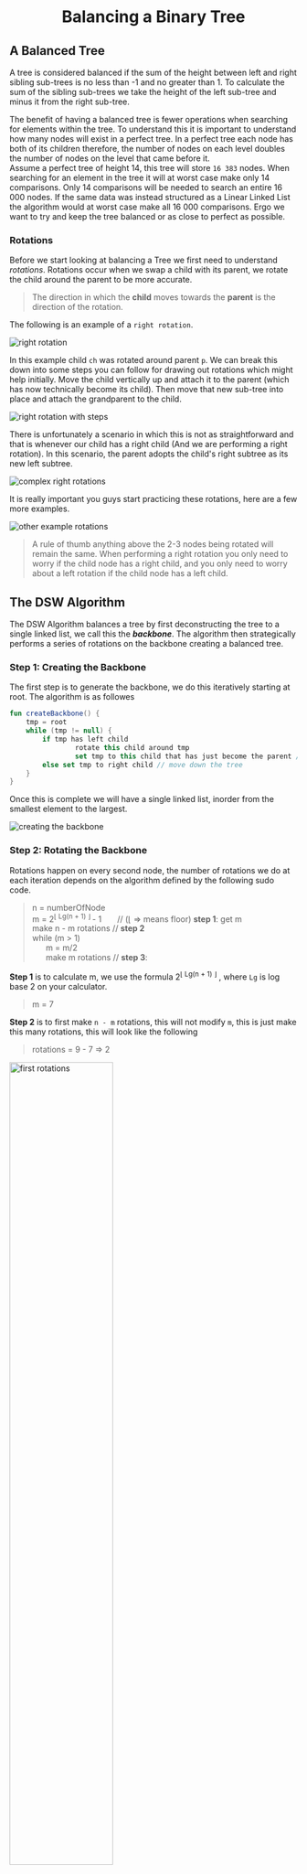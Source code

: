 <div align="center"><h1> Balancing a Binary Tree </h1></div>

## A Balanced Tree

A tree is considered balanced if the sum of the height between left and right sibling sub-trees is no less than -1 and
no greater than 1. To calculate the sum of the sibling sub-trees we take the height of the left sub-tree and minus it
from the right sub-tree.

The benefit of having a balanced tree is fewer operations when searching for elements within the tree. To understand
this it is important to understand how many nodes will exist in a perfect tree. In a perfect tree each node has both of
its children therefore, the number of nodes on each level doubles the number of nodes on the level that came before
it. <br />
Assume a perfect tree of height 14, this tree will store `16 383` nodes. When searching for an element in the tree it
will at worst case make only 14 comparisons. Only 14 comparisons will be needed to search an entire 16 000 nodes. If the
same data was instead structured as a Linear Linked List the algorithm would at worst case make all 16 000 comparisons.
Ergo we want to try and keep the tree balanced or as close to perfect as possible.

### Rotations

Before we start looking at balancing a Tree we first need to understand *rotations*. Rotations occur when we swap a
child with its parent, we rotate the child around the parent to be more accurate.

> The direction in which the **child** moves towards the **parent** is the direction of the rotation.

The following is an example of a `right rotation`.

<img src="images/right_rotation.png" alt="right rotation">

In this example child `ch` was rotated around parent `p`. We can break this down into some steps you can follow for
drawing out rotations which might help initially. Move the child vertically up and attach it to the parent (which has
now technically become its child). Then move that new sub-tree into place and attach the grandparent to the child.

<img src="images/right_rotation_steps.png" alt="right rotation with steps"> 

There is unfortunately a scenario in which this is not as straightforward and that is whenever our child has a right
child (And we are performing a right rotation). In this scenario, the parent adopts the child's right subtree as its new
left subtree.

<img src="images/complex_right_rotation.png" alt="complex right rotations">

It is really important you guys start practicing these rotations, here are a few more examples.

<img src="images/other_examples_rotations.png" alt="other example rotations">


> A rule of thumb anything above the 2-3 nodes being rotated will remain the same. When performing a right rotation you
> only need to worry if the child node has a right child, and you only need to worry about a left rotation if the
> child node has a left child.

## The DSW Algorithm

The DSW Algorithm balances a tree by first deconstructing the tree to a single linked list, we call this the
***backbone***. The algorithm then strategically performs a series of rotations on the backbone creating a balanced
tree.

### Step 1: Creating the Backbone

The first step is to generate the backbone, we do this iteratively starting at root. The algorithm is as followes

```kotlin
fun createBackbone() {
    tmp = root
    while (tmp != null) {
        if tmp has left child
                rotate this child around tmp
                set tmp to this child that has just become the parent // rotate and move up
        else set tmp to right child // move down the tree
    }
}
```

Once this is complete we will have a single linked list, inorder from the smallest element to the largest.

<img src="images/creating_backbone.png" alt="creating the backbone">

### Step 2: Rotating the Backbone

Rotations happen on every second node, the number of rotations we do at each iteration depends on the algorithm defined
by the following sudo code.

> n = numberOfNode <br />
> m = 2<sup>⌊ Lg(n + 1) ⌋ </sup> - 1 &nbsp;&nbsp;&nbsp;&nbsp;&nbsp;  // (⌊ => means floor) **step  1**: get m <br />
> make n - m rotations // **step 2** <br />
> while (m > 1) <br />
> &nbsp;&nbsp;&nbsp;&nbsp;&nbsp; m = m/2 <br />
> &nbsp;&nbsp;&nbsp;&nbsp;&nbsp; make m rotations // **step 3**:

**Step 1** is to calculate m, we use the formula 2<sup>⌊ Lg(n + 1) ⌋</sup> , where `Lg` is log base 2 on your
calculator.

> m = 7

**Step 2** is to first make `n - m` rotations, this will not modify `m`, this is just make this many rotations, this
will look like the following

> rotations = 9 - 7 => 2

<img src="images/step_1_rotations.png" alt="first rotations" width="60%">

**Step 3** is to `divide m by 2` until `m` is no longer greater than 1. for each division perform m rotations, this will
look like the following.

<img src="images/step_2_rotations.png" alt="second series of rotations">

## AVL Trees

The DSW algorithm is great but, not very efficient. We only apply the algorithm every so often, and if the tree is only
partially unbalanced ie. only one small sub-branch is unbalanced then the entire tree is broken up and reconstructed.

It would be much more efficient to only balance the tree when we needed to, and we only need too when we are adding and
deleting nodes in the tree. In that case any operation that modifies the tree should also check to make sure if the tree
is still balanced.

### Checking if the Tree is Still Balanced

The benefit of the AVL tree is `local` balancing instead of `global`, when adding a Node to the tree you will only need
to concern yourself with the branch path you used to add in that node. To check if the tree is unbalanced move up the
branch and calculate the difference in height at each node, if the height of the nodes sub-trees differs by more than 1
the tree is unbalanced at that node. The following trees are all examples of AVL trees the numbers in each node
represent the *balance factors* of each node.

<img src="images/balancing_factors.png" alt="balancing factors">

### Balancing and Unbalanced subtree

If we encounter an unbalanced tree, we rotate the first unbalanced node from the bottom of the tree up (from the leaf
nodes), with the child node with the greater of the two heights. For example:

<img src="images/unbalanced_example.png" alt="unbalanced example tree" width="40%">

In this tree 3 Nodes have balanced factors greater than 1 or less than -1 (15, 20, 10), but we pick the lowest Node 15
and rotate it with the child with the greatest height 19.

<img src="images/unbalanced_balanced_example.png" alt="balancing the unbalanced example ">

We only need to do *one* rotation when inserting, this is because the rotation will change the balance factor of the
tree back to its previous state.

There is unfortunately a pretty big exception to this rule, lets say we were looking to balance the following tree

<img src="images/balancing_exception.png" alt="a double rotation exception">

Not really that different to the first case, the only major difference now is that the child node has a left child, and
we are going to perform a left rotation. **NB! the same exception would happen if we were performing a right rotation
with a child node that has a right child**. The problem comes in when we try and balance the tree

<img src="images/balancing_exception_bad_example.png" alt="balancing exceptions does not balance tree after rotation">

Because, the parent needs to adopt the left child the tree will not balance itself after the rotation. In such a case we
actually first need to rotate 16 around 17 and then 16 around 17. We need to do a double rotation.

<img src="images/balancing_exception_solution.png" alt="balancing exception solution">

Deleting from an AVL tree works in much the same way, AVL trees favor deletion by copying as it is less likely to
unbalance the tree. When the delete operations is called either the `predecessor` or `successor` will be used to replace
a node, in that case move up the tree from the parent of the former predecessor or successor to check if the tree is
still balanced. Or if the node could be deleted simply without the need to copy the predecessor or successor just move
up from the parent.

## Useful Helper Functions for these Operations

1. `getHeight(BSTNode: n)` : Obviously the get height function will be used frequently to get the heights of each left
   and right sub-tree as you move up the tree.

```java
class BinaryTree {
    private int getHeight(BSTNode node) {

        if (node == null) {
            return 0;
        }

        int left = 1 + getHeight(node.left);
        int right = 1 + getHeight(node.right);

        return (left > right) ? left : right;
    }
}
```

2. `findParent(BSTNode: n)` : Useful for finding the grandparent which will be needed when performing rotations

```java
class BinaryTree {
    private int findParent(BSTNode node) {

        if (node == null || node == root) {
            return null;
        }

        BSTNode tmp = root, prev = null;
        while (tmp != null && !tmp.equals(node)) {
            prev = tmp;
            tmp = (tmp.element.compareTo(node.element) < 0) ? tmp.right : tmp.left;
        }

        return (tmp != null) ? prev : null;
    }
}
```

3. `performLeftRotation(BSTNode child, BSTNode parent)` : This will create a standard way of performing your left
   rotations which you can call from anywhere in your program ie, in insertions or deletions

```java
class BinaryTree {

    /**
     * Assume you will only be calling this function when you need to, so no need to add null checks as you are 
     * making sure to pass in the correct child and parent
     */
    void performLeftRotation(BSTNode child, BSTNode parent) {
        if (child.element.compareTo(parent.element) < 0) {
            // some safety just add this to make sure you don't accidentally perform the wrong kind of rotation
            throw Exception("Calling a left rotation on child that is less than it's parent is not possible");
        }

        // we will need stores to a grandparent to make sure we don't break the tree
        BSTNode grandparent = findParent(parent);
        BSTNode tmpLeftGrandChild = child.left;

        // this swaps parent and child but now we need to sort out the grandparent
        child.left = parent;
        parent.right = tmpLeftGrandChild; // even if we are setting parentRightChild to null this is fine


        // otherwise it means we are swapping with root
        if (grandparent != null) {
            if (parent.element.compareTo(grandparent.element) < 0) {
                grandparent.right = child;
            } else {
                grandparent.left = child;
            }
        } else {
            root = child;
        }
    }
}
```

4. `performRightRotation(BSTNode child, BSTNode parent)` : Same as before now only the right rotation

```java
class BinaryTree {

    /**
     * Assume you will only be calling this function when you need to, so no need to add null checks as you are 
     * making sure to pass in the correct child and parent
     */
    void performRightRotation(BSTNode child, BSTNode parent) {
        if (child.element.compareTo(parent.element) > 0) {
            // some safety just add this to make sure you don't accidentally perform the wrong kind of rotation
            throw Exception("Calling a right rotation on child that is greater than it's parent is not possible");
        }

        // we will need stores to a grandparent to make sure we don't break the tree
        BSTNode grandparent = findParent(parent);
        BSTNode tmpRightGrandChild = child.right;

        // this swaps parent and child but now we need to sort out the grandparent
        child.right = parent;
        parent.left = tmpRightGrandChild; // even if we are setting parentRightChild to null this is fine


        // otherwise it means we are swapping with root
        if (grandparent != null) {
            if (parent.element.compareTo(grandparent.element) < 0) {
                grandparent.right = child;
            } else {
                grandparent.left = child;
            }
        } else {
            root = child;
        }
    }
}
```
